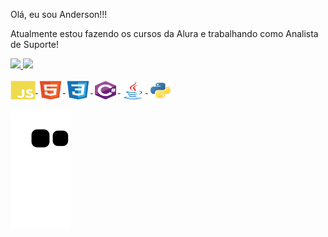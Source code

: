 Olá, eu sou Anderson!!!

Atualmente estou fazendo os cursos da Alura e trabalhando como Analista de Suporte!
 
 <div>
  <a href="https://github.com/Anderson-Bertozzi">
  <img height="150em" src="https://github-readme-stats.vercel.app/api?username=Anderson-Bertozzi&show_icons=true&theme=dark&include_all_commits=true&count_private=true"/>
  <img height="150em" src="https://github-readme-stats.vercel.app/api/top-langs/?username=Anderson-Bertozzi&layout=compact&langs_count=7&theme=dark"/>
</div>
<div style="display: inline_block"><br>
  <img align="center" alt="Anderson-Js" height="30" width="40" src="https://raw.githubusercontent.com/devicons/devicon/master/icons/javascript/javascript-plain.svg">
<!--   <img align="center" alt="Anderson-React" height="30" width="40" src="https://raw.githubusercontent.com/devicons/devicon/master/icons/react/react-original.svg"> -->
  <img align="center" alt="Anderson-HTML" height="30" width="40" src="https://raw.githubusercontent.com/devicons/devicon/master/icons/html5/html5-original.svg">
  <img align="center" alt="Anderson-CSS" height="30" width="40" src="https://raw.githubusercontent.com/devicons/devicon/master/icons/css3/css3-original.svg">
  <img align="center" alt="Anderson-Csharp" height="30" width="40" src="https://raw.githubusercontent.com/devicons/devicon/master/icons/csharp/csharp-original.svg">
  <img align="center" alt="Anderson-Java" height="30" width="40" src="https://raw.githubusercontent.com/devicons/devicon/master/icons/java/java-original.svg">
 <img align="center" alt="Anderson-Python" height="30" width="40" src="https://raw.githubusercontent.com/devicons/devicon/master/icons/python/python-original.svg">
</div>


<div>

![Snake animation](https://github.com/Anderson-Bertozzi/Anderson-Bertozzi/blob/output/github-contribution-grid-snake.svg)

</div>
